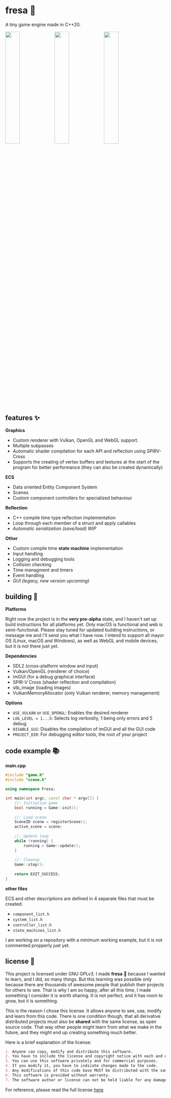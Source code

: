 # fresa :strawberry:

A tiny game engine made in C++20.

<p float="left">
  <img src="https://user-images.githubusercontent.com/22449369/145628926-ca734a35-6a0e-4193-872b-4be45b886a48.gif" width="30%" />
  <img src="https://user-images.githubusercontent.com/22449369/145629231-f2f51bd6-330a-4533-9b1a-021ce0859508.gif" width="30%" />
  <img src="https://user-images.githubusercontent.com/22449369/145630097-151555b5-30fc-4fef-b062-72e9581a5731.png" width="30%" />
</p>

## features :sparkles:

**Graphics** 
- Custom renderer with Vulkan, OpenGL and WebGL support.
- Multiple subpasses
- Automatic shader compilation for each API and reflection using SPIRV-Cross
- Supports the creating of vertex buffers and textures at the start of the program for better performance (they can also be created dynamically)

**ECS**
- Data oriented Entity Component System
- Scenes
- Custom component controllers for specialized behaviour

**Reflection**
- C++ compile time type reflection implementation
- Loop through each member of a struct and apply callables
- _Automatic serialization (save/load) WIP_

**Other**
- Custom compile time **state machine** implementation
- Input handling
- Logging and debugging tools
- Collision checking
- Time managment and timers
- Event handling
- _GUI (legacy, new version upcoming)_

## building :hammer:

**Platforms**

Right now the project is in the **very pre-alpha** state, and I haven't set up build instructions for all platforms yet. Only macOS is functional and web is semi-functional. Please stay tuned for updated building instructions, or message me and I'll send you what I have now. I intend to support all mayor OS (Linux, macOS and Windows), as well as WebGL and mobile devices, but it is not there just yet.

**Dependencies**
- SDL2 (cross-platform window and input)
- Vulkan/OpenGL (renderer of choice)
- imGUI (for a debug graphical interface)
- SPIR-V Cross (shader reflection and compilation)
- stb_image (loading images)
- VulkanMemoryAllocator (only Vulkan renderer, memory management)

**Options**
- `USE_VULKAN` or `USE_OPENGL`: Enables the desired renderer
- `LOG_LEVEL = 1...5`: Selects log verbosity, 1 being only errors and 5 debug
- `DISABLE_GUI`: Disables the compilation of imGUI and all the GUI code
- `PROJECT_DIR`: For debugging editor tools, the root of your project

## code example :books:

**main.cpp**

```cpp
#include "game.h"
#include "scene.h"

using namespace Fresa;

int main(int argc, const char * argv[]) {
    //: Initialize game
    bool running = Game::init();
    
    //: Load scene
    SceneID scene = registerScene();
    active_scene = scene;
    
    //: Update loop
    while (running) {
        running = Game::update();
    }
    
    //: Cleanup
    Game::stop();
    
    return EXIT_SUCCESS;
}
```

**other files**

ECS and other descriptions are defined in 4 separate files that must be created:
- `component_list.h`
- `system_list.h`
- `controller_list.h`
- `state_machines_list.h`

I am working on a repository with a minimum working example, but it is not commented propperly just yet.

## license :pencil:

This project is licensed under GNU GPLv3. I made **fresa** :strawberry: because I wanted to learn, and I did, so many things. But this learning was possible only because there are thousands of awesome people that publish their projects for others to see. That is why I am so happy, after all this time, I made something I consider it is worth sharing. It is not perfect, and it has room to grow, but it is something.

This is the reason I chose this license. It allows anyone to see, use, modify and learn from this code. There is one condition though, that all derivative distributed projects must also be **shared** with the same license, as open source code. That way other people might learn from what we make in the future, and they might end up creating something much better.

Here is a brief explanation of the license:

```markdown
1. Anyone can copy, modify and distribute this software.
2. You have to include the license and copyright notice with each and every distribution.
3. You can use this software privately and for commercial purposes.
4. If you modify it, you have to indicate changes made to the code.
5. Any modifications of this code base MUST be distributed with the same license, GPLv3.
6. This software is provided without warranty.
7. The software author or license can not be held liable for any damages inflicted by the software.
```

For reference, please read the full license [here](https://github.com/josekoalas/fresa/blob/main/LICENSE.md).
